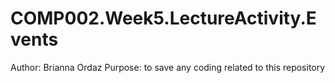 # COMP002.Week5.LectureActivity.Events
Author: Brianna Ordaz
Purpose: to save any coding related to this repository